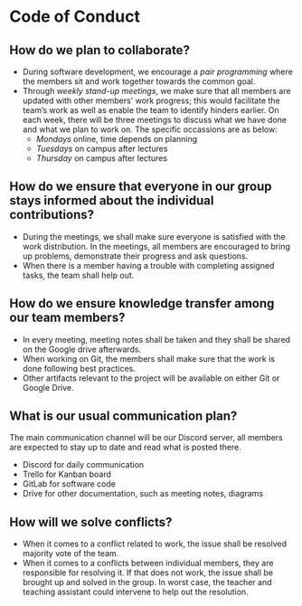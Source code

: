 # Code of Conduct

## How do we plan to collaborate?
- During software development, we encourage a *pair programming* where the members sit and work together towards the common goal.
- Through *weekly stand-up meetings*, we make sure that all members are updated with other members' work progress; this would facilitate the team’s work as well as enable the team to identify hinders earlier. On each week, there will be three meetings to discuss what we have done and what we plan to work on. The specific occassions are as below: 
    - *Mondays* online, time depends on planning
    - *Tuesdays* on campus after lectures
    - *Thursday* on campus after lectures

## How do we ensure that everyone in our group stays informed about the individual contributions?
- During the meetings, we shall make sure everyone is satisfied with the work distribution. In the meetings, all members are encouraged to bring up problems, demonstrate their progress and ask questions.
- When there is a member having a trouble with completing assigned tasks, the team shall help out. 


## How do we ensure knowledge transfer among our team members?
- In every meeting, meeting notes shall be taken and they shall be shared on the Google drive afterwards.
- When working on Git, the members shall make sure that the work is done following best practices. 
- Other artifacts relevant to the project will be available on either Git or Google Drive.

## What is our usual communication plan?
The main communication channel will be our Discord server, all members are expected to stay up to date and read what is posted there.
- Discord for daily communication
- Trello for Kanban board
- GitLab for software code
- Drive for other documentation, such as meeting notes, diagrams

## How will we solve conflicts? 
- When it comes to a conflict related to work, the issue shall be resolved majority vote of the team. 
- When it comes to a conflicts between individual members, they are responsible for resolving it. If that does not work, the issue shall be brought up and solved in the group. In worst case, the teacher and teaching assistant could intervene to help out the resolution.

